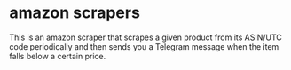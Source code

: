 # amazon scrapers
This is an amazon scraper that scrapes a given product from its ASIN/UTC code periodically and then sends you a Telegram message when the item falls below a certain price.